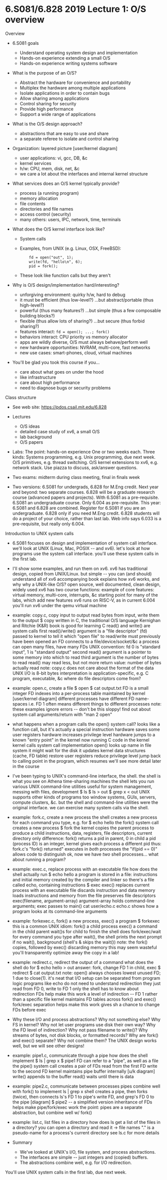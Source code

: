 # 6.S081/6.828 2019 Lecture 1: O/S overview

Overview

* 6.S081 goals
  * Understand operating system design and implementation
  * Hands-on experience extending a small O/S
  * Hands-on experience writing systems software

* What is the purpose of an O/S?
  * Abstract the hardware for convenience and portability
  * Multiplex the hardware among multiple applications
  * Isolate applications in order to contain bugs
  * Allow sharing among applications
  * Control sharing for security
  * Provide high performance
  * Support a wide range of applications

* What is the O/S design approach?
  * abstractions that are easy to use and share
  * a separate referee to isolate and control sharing

* Organization: layered picture
  [user/kernel diagram]
  - user applications: vi, gcc, DB, &c
  - kernel services
  - h/w: CPU, mem, disk, net, &c
  * we care a lot about the interfaces and internal kernel structure

* What services does an O/S kernel typically provide?
  * process (a running program)
  * memory allocation
  * file contents
  * directories and file names
  * access control (security)
  * many others: users, IPC, network, time, terminals

* What does the O/S kernel interface look like?
  * System calls
  * Examples, from UNIX (e.g. Linux, OSX, FreeBSD):

            fd = open("out", 1);
            write(fd, "hello\n", 6);
            pid = fork();

  * These look like function calls but they aren't

* Why is O/S design/implementation hard/interesting?
  * unforgiving environment: quirky h/w, hard to debug
  * it must be efficient (thus low-level?)
	...but abstract/portable (thus high-level?)
  * powerful (thus many features?)
	...but simple (thus a few composable building blocks?)
  * flexible (thus allow lots of sharing?)
        ...but secure (thus forbid sharing?)
  * features interact: `fd = open(); ...; fork()`
  * behaviors interact: CPU priority vs memory allocator
  * apps are wildly diverse, O/S must always behave/perform well
  * new hardware opportunities: NVRAM, multi-core, fast networks
  * new use cases: smart-phones, cloud, virtual machines

* You'll be glad you took this course if you...
  * care about what goes on under the hood
  * like infrastructure
  * care about high performance
  * need to diagnose bugs or security problems

Class structure

* See web site: https://pdos.csail.mit.edu/6.828

* Lectures
  * O/S ideas
  * detailed case study of xv6, a small O/S
  * lab background
  * O/S papers

* Labs:
  The point: hands-on experience
  One or two weeks each.
  Three kinds:
    Systems programming, e.g. Unix programming, due next week.
    O/S primitives, e.g. thread switching.
    O/S kernel extensions to xv6, e.g. network stack.
  Use piazza to discuss, ask/answer questions.

* Two exams: midterm during class meeting, final in finals week

* Two versions: 6.S081 for undergrads, 6.828 for M.Eng credit.
  Next year and beyond: two separate courses.
    6.828 will be a graduate research course (advanced papers and projects).
      With 6.S081 as a pre-requisite.
    6.S081 an undergraduate course.
      Only 6.004 as pre-requisite.
  This year: 6.S081 and 6.828 are combined.
    Register for 6.S081 if you are an undergraduate.
    6.828 only if you need M.Eng credit.
      6.828 students will do a project of your choice, rather than last lab.
    Web info says 6.033 is a pre-requisite, but really only 6.004.

Introduction to UNIX system calls

* 6.S081 focuses on design and implementation of system call interface.
  we'll look at UNIX (Linux, Mac, POSIX -- and xv6).
  let's look at how programs use the system call interface.
  you'll use these system calls in the first lab.

* I'll show some examples, and run them on xv6.
  xv6 has traditional design, copied from UNIX/Linux.
  but simple -- you can (and should) understand all of xv6
    accompanying book explains how xv6 works, and why
  why a UNIX-like O/S?
    open source, well documented, clean design, widely used
  xv6 has two course functions:
    example of core features: virtual memory, multi-core, interrupts, &c
    starting point for many of the labs, which add new features
  xv6 runs on RISC-V, as in current 6.004
  you'll run xv6 under the qemu virtual machine

* example: copy.c, copy input to output
  read bytes from input, write them to the output
  $ copy
  written in C, the traditional O/S language
    Kernighan and Ritchie (K&R) book is good for learning C
  read() and write() are system calls
  first read()/write() argument is a "file descriptor" (fd)
    passed to kernel to tell it which "open file" to read/write
    must previously have been opened
    an FD connects to a file/device/socket/&c
    a process can open many files, have many FDs
    UNIX convention: fd 0 is "standard input", 1 is "standard output"
  second read() argument is a pointer to some memory into which to read
  third argument is the number of bytes to read
    read() may read less, but not more
  return value: number of bytes actually read
  note: copy.c does not care about the format of the data
    UNIX I/O is 8-bit bytes
    interpretation is application-specific, e.g. C program, executable, &c
  where do file descriptors come from?

* example: open.c, create a file
  $ open
  $ cat output.txt
  FD is a small integer
  FD indexes into a per-process table maintained by kernel
  [user/kernel diagram]
  different processes have different FD name-spaces
    i.e. FD 1 often means different things to different processes
  note: these examples ignore errors -- don't be this sloppy!
    find out about system call arguments/return with "man 2 open"

* what happens when a program calls the open() system call?
  looks like a function call, but it's actually a special instruction
  hardware saves some user registers
  hardware increases privilege level
  hardware jumps to a known "entry point" in the kernel
  now running C code in the kernel
  kernel calls system call implementation
    open() looks up name in file system
    it might wait for the disk
    it updates kernel data structures (cache, FD table)
  restore user registers
  reduce privilege level
  jump back to calling point in the program, which resumes
  we'll see more detail later in the course

* I've been typing to UNIX's command-line interface, the shell.
  the shell is what you see on Athena time-sharing machines
  the shell lets you run various UNIX command-line utilities
    useful for system management, messing with files, development
    $ ls
    $ ls > out
    $ grep x < out
  UNIX supports other kinds of programs too
    window systems, GUIs, servers, compute clusters, &c.
  but the shell and command-line utilities were the original interface.
  we can exercise many system calls via the shell.

* example: fork.c, create a new process
  the shell creates a new process for each command you type, e.g. for
    $ echo hello
  the fork() system call creates a new process
    $ fork
  the kernel copies the parent process to produce a child
    instructions, data, registers, file descriptors, current directory
  only difference: fork() returns a pid in parent, 0 in child
  a pid (process ID) is an integer, kernel gives each process a different pid
  thus:
    fork.c's "fork() returned" executes in *both* processes
    the "if(pid == 0)" allows code to distinguish
  ok, now we have *two* shell processes...
    what about running a program?

* example: exec.c, replace process with an executable file
  how does the shell actually run
    $ echo hello
  a program is stored in a file: instructions and initial memory
    created by the compiler and linker
  so there's a file called echo, containing instructions
  $ exec
  exec() replaces current process with an executable file
    discards instruction and data memory
    loads instructions and memory from the file
    preserves file descriptors
  exec(filename, argument-array)
    argument-array holds command-line arguments; exec passes to main()
    cat user/echo.c
    echo.c shows how a program looks at its command-line arguments

* example: forkexec.c, fork() a new process, exec() a program
  $ forkexec
  this is a common UNIX idiom:
    fork() a child process
    exec() a command in the child
    parent wait()s for child to finish
  the shell does fork/exec/wait for every command you type
    after wait(), the shell prints the next prompt
    if no wait(), background (shell's & skips the wait())
  note: the fork() copies, followed by exec() discarding memory
    this may seem wasteful
    you'll transparently optimize away the copy in a lab!

* example: redirect.c, redirect the output of a command
  what does the shell do for
    $ echo hello > out
  answer: fork, change FD 1 in child, exec
  $ redirect
  $ cat output.txt
  note: open() always chooses lowest unused FD; 1 due to close(1).
  it's neat that I/O setup can be separated from program logic
    programs like echo do not need to understand redirection
      they just read from FD 0, write to FD 1
    only the shell has to know about redirection
  FDs help make this work
    a level of indirection -- FD 1 rather than a specific file
    kernel maintains FD tables across fork() and exec()
  fork/exec separation helps make this work
    gives sh a chance to change FDs before exec

* Why these I/O and process abstractions?
  Why not something else?
  Why FS in kernel? Why not let user programs use disk their own way?
  Why the FD level of indirection? Why not pass filename to write()?
  Why streams of bytes, not disk blocks, or formatted records?
  Why are fork() and exec() separate? Why not combine them?
  The UNIX design works well, but we will see other designs!

* example: pipe1.c, communicate through a pipe
  how does the shell implement
    $ ls | grep x
  $ pipe1
  FD can refer to a "pipe", as well as a file
  the pipe() system call creates a pair of FDs
    read from the first FD
    write to the second FD
  kernel maintains pipe buffer internally
    [u/k diagram]
    write() appends to the buffer
    read() waits until there is data

* example: pipe2.c, communicate between processes
  pipes combine well with fork() to implement ls | grep x
    shell creates a pipe,
    then forks (twice),
    then connects ls's FD 1 to pipe's write FD,
    and grep's FD 0 to the pipe
    [diagram]
  $ pipe2 -- a simplified version
  inheritance of FDs helps make pipe/fork/exec work
  the point: pipes are a separate abstraction, but combine well w/ fork()

* example: list.c, list files in a directory
  how does ls get a list of the files in a directory?
  you can open a directory and read it -> file names
  "." is a pseudo-name for a process's current directory
  see ls.c for more details

* Summary
  * We've looked at UNIX's I/O, file system, and process abstractions.
  * The interfaces are simple -- just integers and (copied) buffers.
  * The abstractions combine well, e.g. for I/O redirection.

You'll use UNIX system calls in the first lab, due next week.
